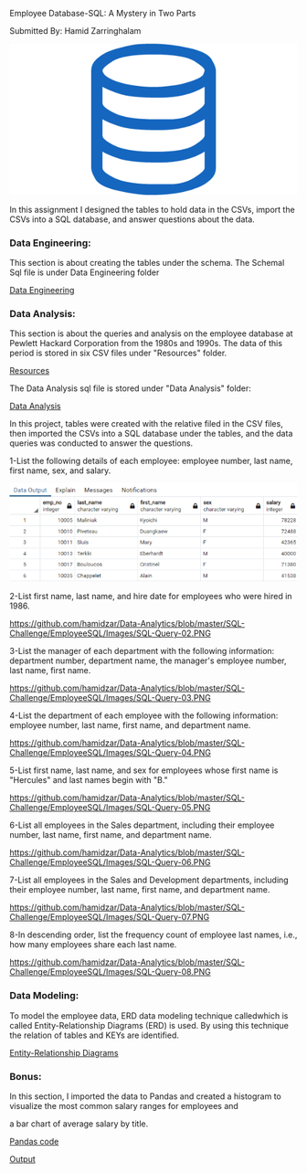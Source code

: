 
Employee Database-SQL: A Mystery in Two Parts

Submitted By: Hamid Zarringhalam

![sql](sql.png)

In this assignment I designed the tables to hold data in the CSVs, import the CSVs into a SQL database, and answer questions about the data. 

### Data Engineering:
This section is about creating the tables under the schema. The Schemal Sql file is under Data Engineering folder

[Data Engineering](https://github.com/hamidzar/Data-Analytics/tree/master/SQL-Challenge/EmployeeSQL/Data%20Engineering)


### Data Analysis:
This section is about the queries and analysis on the employee database at Pewlett Hackard Corporation from the 1980s and 1990s. The data of this period is stored in six CSV files under "Resources" folder.

[Resources](https://github.com/hamidzar/Data-Analytics/tree/master/SQL-Challenge/EmployeeSQL/Resources)

The Data Analysis sql file is stored under "Data Analysis" folder:

[Data Analysis](https://github.com/hamidzar/Data-Analytics/tree/master/SQL-Challenge/EmployeeSQL/Data%20Analysis)


In this project, tables were created with the relative filed in the CSV files, then imported the CSVs into a SQL database under the tables, and the data queries was conducted to answer the questions.

1-List the following details of each employee: employee number, last name, first name, sex, and salary.

![SQL-Query-01](https://github.com/hamidzar/Data-Analytics/blob/master/SQL-Challenge/EmployeeSQL/Images/SQL-Query-01.PNG)

2-List first name, last name, and hire date for employees who were hired in 1986.

https://github.com/hamidzar/Data-Analytics/blob/master/SQL-Challenge/EmployeeSQL/Images/SQL-Query-02.PNG

3-List the manager of each department with the following information: department number, department name, the manager's employee number, last name, first name.

https://github.com/hamidzar/Data-Analytics/blob/master/SQL-Challenge/EmployeeSQL/Images/SQL-Query-03.PNG

4-List the department of each employee with the following information: employee number, last name, first name, and department name.

https://github.com/hamidzar/Data-Analytics/blob/master/SQL-Challenge/EmployeeSQL/Images/SQL-Query-04.PNG

5-List first name, last name, and sex for employees whose first name is "Hercules" and last names begin with "B."

https://github.com/hamidzar/Data-Analytics/blob/master/SQL-Challenge/EmployeeSQL/Images/SQL-Query-05.PNG

6-List all employees in the Sales department, including their employee number, last name, first name, and department name.

https://github.com/hamidzar/Data-Analytics/blob/master/SQL-Challenge/EmployeeSQL/Images/SQL-Query-06.PNG

7-List all employees in the Sales and Development departments, including their employee number, last name, first name, and department name.

https://github.com/hamidzar/Data-Analytics/blob/master/SQL-Challenge/EmployeeSQL/Images/SQL-Query-07.PNG

8-In descending order, list the frequency count of employee last names, i.e., how many employees share each last name.

https://github.com/hamidzar/Data-Analytics/blob/master/SQL-Challenge/EmployeeSQL/Images/SQL-Query-08.PNG

### Data Modeling:

To model the employee data, ERD data modeling technique calledwhich is called Entity-Relationship Diagrams (ERD) is used.
 By using this technique the relation of tables and KEYs are identified. 
 
 [Entity-Relationship Diagrams](https://github.com/hamidzar/Data-Analytics/tree/master/SQL-Challenge/EmployeeSQL/ERD-%20Entity%20Relationship%20Diagram)

### Bonus:

In this section, I imported the data to Pandas and created a histogram to visualize the most common salary ranges for employees and 

a bar chart of average salary by title.

[Pandas code](https://github.com/hamidzar/Data-Analytics/blob/master/SQL-Challenge/EmployeeSQL/EmployeeDB-Validation.ipynb)

[Output](https://github.com/hamidzar/Data-Analytics/tree/master/SQL-Challenge/EmployeeSQL/Images)